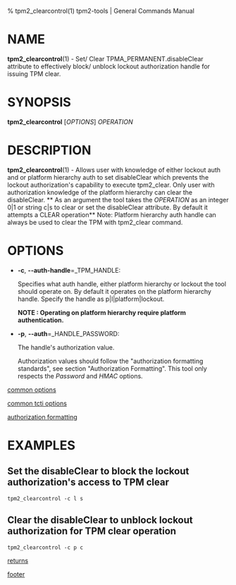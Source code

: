% tpm2_clearcontrol(1) tpm2-tools | General Commands Manual

# NAME

**tpm2_clearcontrol**(1) - Set/ Clear TPMA_PERMANENT.disableClear attribute to
effectively block/ unblock lockout authorization handle for issuing TPM clear.

# SYNOPSIS

**tpm2_clearcontrol** [*OPTIONS*] _OPERATION_

# DESCRIPTION

**tpm2_clearcontrol**(1) - Allows user with knowledge of either lockout auth
and or platform hierarchy auth to set disableClear which prevents the lockout
authorization's capability to execute tpm2_clear. Only user with authorization
knowledge of the platform hierarchy can clear the disableClear. ** As an argument
the tool takes the _OPERATION_ as an integer 0|1 or string c|s to clear or set
the disableClear attribute. By default it attempts a CLEAR operation**
Note: Platform hierarchy auth handle can always be used to clear the TPM with
tpm2_clear command.

# OPTIONS

  * **-c**, **\--auth-handle**=_TPM\_HANDLE:

    Specifies what auth handle, either platform hierarchy or lockout the tool
    should operate on. By default it operates on the platform hierarchy handle.
    Specify the handle as p|l|platform|lockout.

    **NOTE : Operating on platform hierarchy require platform authentication.**

  * **-p**, **\--auth**=_HANDLE\_PASSWORD:

    The handle's authorization value.

    Authorization values should follow the "authorization formatting standards",
    see section "Authorization Formatting".
    This tool only respects the *Password* and *HMAC* options.

[common options](common/options.md)

[common tcti options](common/tcti.md)

[authorization formatting](common/authorizations.md)

# EXAMPLES

## Set the disableClear to block the lockout authorization's access to TPM clear
```
tpm2_clearcontrol -c l s
```

## Clear the disableClear to unblock lockout authorization for TPM clear operation
```
tpm2_clearcontrol -c p c
```

[returns](common/returns.md)

[footer](common/footer.md)
